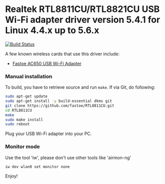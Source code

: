 # Realtek RTL8811CU/RTL8821CU USB Wi-Fi adapter driver version 5.4.1 for Linux 4.4.x up to 5.6.x

[![Build Status](https://travis-ci.com/fastoe/RTL8811CU.svg?branch=master)](https://travis-ci.com/fastoe/RTL8811CU)

A few known wireless cards that use this driver include:
* [Fastoe AC650 USB Wi-Fi Adapter](https://amzn.to/2KR1Lxi)

### Manual installation

To build, you have to retrieve source and run `make`.
If via Git, do following:

```bash
sudo apt-get update
sudo apt-get install -y build-essential dkms git
git clone https://github.com/fastoe/RTL8811CU.git
cd RTL8811CU
make
sudo make install
sudo reboot
```

Plug your USB Wi-Fi adapter into your PC.

### Monitor mode
Use the tool 'iw', please don't use other tools like 'airmon-ng'
```
iw dev wlan0 set monitor none
```

Enjoy!
